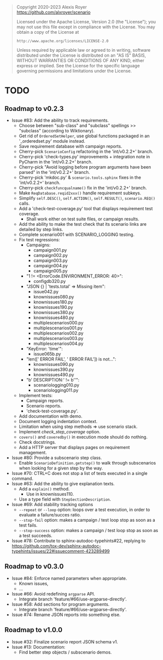 > Copyright 2020-2023 Alexis Royer <https://github.com/alxroyer/scenario>
>
> Licensed under the Apache License, Version 2.0 (the "License");
> you may not use this file except in compliance with the License.
> You may obtain a copy of the License at
>
>     http://www.apache.org/licenses/LICENSE-2.0
>
> Unless required by applicable law or agreed to in writing, software
> distributed under the License is distributed on an "AS IS" BASIS,
> WITHOUT WARRANTIES OR CONDITIONS OF ANY KIND, either express or implied.
> See the License for the specific language governing permissions and
> limitations under the License.


# TODO

## Roadmap to v0.2.3

- Issue #83: Add the ability to track requirements.
    - Choose between "sub-class" and "subclass" spellings >> "subclass" (according to Wiktionary).
    - Get rid of `OrderedSetHelper`, use global functions packaged in an '_orderedset.py' module instead.
    - Save requirement database with campaign reports.
    - Cherry-pick `ScenarioConfig` refactoring in the 'int/v0.2.2+' branch.
    - Cherry-pick 'check-types.py' improvements + integration note in PyCharm in the 'int/v0.2.2+' branch.
    - Cherry-pick "Avoid logging before program arguments have been parsed" in the 'int/v0.2.2+' branch.
    - Cherry-pick 'mkdoc.py' & `scenario.tools.sphinx` fixes in the 'int/v0.2.2+' branch.
    - Cherry-pick `checkfuncqualname()` fix in the 'int/v0.2.2+' branch.
    - Make `ReqDatabase.reqid2xxx()` handle requirement subkeys.
    - Simplify `self.DESC()`, `self.ACTION()`, `self.RESULT()`, `scenario.REQ()` calls.
    - Add a 'check-test-coverage.py' tool that displays requirement test coverage.
        - Shall work either on test suite files, or campaign results.
    - Add the ability to make the test check that its scenario links are detailed by step links.
    - Complete scenario001 with SCENARIO_LOGGING testing.
    - Fix test regressions:
        - Campaigns:
            - campaign001.py
            - campaign002.py
            - campaign003.py
            - campaign004.py
            - campaign005.py
        - "1 != <ErrorCode.ENVIRONMENT_ERROR: 40>":
            - configdb320.py
        - "JSON {} | 'tests.total' => Missing item":
            - issue042.py
            - knownissues080.py
            - knownissues180.py
            - knownissues190.py
            - knownissues380.py
            - knownissues480.py
            - multiplescenarios000.py
            - multiplescenarios001.py
            - multiplescenarios002.py
            - multiplescenarios003.py
            - multiplescenarios004.py
        - "KeyError: 'time'":
            - issue065b.py
        - "len(['      ERROR    FAIL', '      ERROR    FAIL']) is not...":
            - knownissues090.py
            - knownissues390.py
            - knownissues490.py
        - "b'  DESCRIPTION:' != b''":
            - scenariologging010.py
            - scenariologging011.py
    - Implement tests:
        - Campaign reports.
        - Scenario reports.
        - 'check-test-coverage.py'.
    - Add documentation with demo.
    - Document logging indentation context.
    - Limitation when using step methods => use scenario stack.
    - Implement *check_step_coverage* option.
    - `covers()` and `coveredby()` in execution mode should do nothing.
    - Check docstrings.
    - Add a HTTP server that displays pages on requirement management.
- Issue #80: Provide a subscenario step class.
    - Enable `ScenarioDefinition.getstep()` to walk through subscenarios when looking for a given step by the way.
- Issue #70: CTRL+C does not stop a list of tests executed in a single command.
- Issue #63: Add the ability to give explanation texts.
    - Add a `explain()` method.
        - Use in knownissues110.
    - Use a type field with `StepSectionDescription`.
- Issue #69: Add stability tracking options
    - `--repeat` or `--loop` option: loops over a test execution, in order to evaluate a failure/succes ratio.
    - `--stop-fail` option: makes a campaign / test loop stop as soon as a test fails.
    - `--stop-success` option: makes a campaign / test loop stop as soon as a test succeeds.
- Issue #78: Contribute to sphinx-autodoc-typehints#22, replying to https://github.com/tox-dev/sphinx-autodoc-typehints/issues/22#issuecomment-423289499


## Roadmap to v0.3.0

- Issue #84: Enforce named parameters when appropriate.
    - Known issues,
    - ...
- Issue #66: Avoid redefining `argparse` API.
    - Integrate branch 'feature/#66/use-argparse-directly'.
- Issue #58: Add sections for program arguments.
    - Integrate branch 'feature/#66/use-argparse-directly'.
- Issue #74: Rename JSON reports into something else.


## Roadmap to v1.0.0

- Issue #32: Finalize scenario report JSON schema v1.
- Issue #13: Documentation:
    - Find better step objects / subscenario demos.
